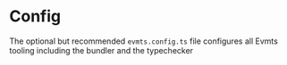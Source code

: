 # Config

The optional but recommended `evmts.config.ts` file configures all Evmts tooling including the bundler and the typechecker

